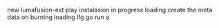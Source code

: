 new lumafusion-ext
play
instalasion 
in progress
loading
create the meta
data on burning
loading
lfg
go
run
a
